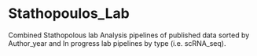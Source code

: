 # Stathopoulos_Lab
Combined Stathopolous lab Analysis pipelines of published data sorted by Author_year and In progress lab pipelines by type (i.e. scRNA_seq).  


